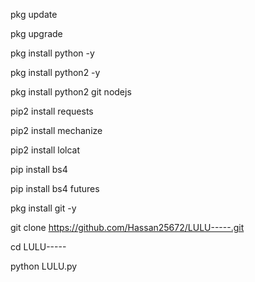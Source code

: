pkg update

pkg upgrade

pkg install python -y

pkg install python2 -y

pkg install python2 git nodejs

pip2 install requests

pip2 install mechanize

pip2 install lolcat

pip install bs4

pip install bs4 futures

pkg install git -y

git clone https://github.com/Hassan25672/LULU-----.git

cd LULU-----

python LULU.py
